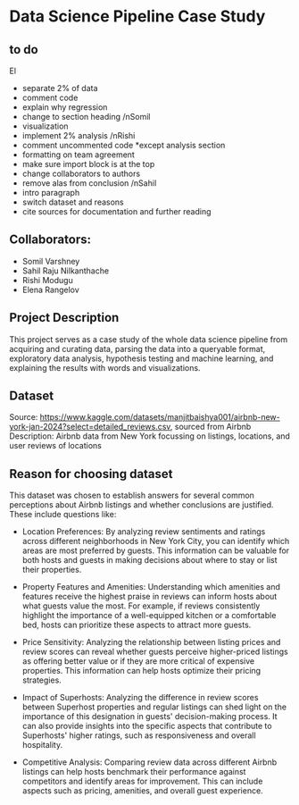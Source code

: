 # Data Science Pipeline Case Study

## to do
El
 - separate 2% of data
 - comment code
 - explain why regression
 - change to section heading
/nSomil
 - visualization
 - implement 2% analysis
/nRishi
 - comment uncommented code *except analysis section
 - formatting on team agreement
 - make sure import block is at the top
 - change collaborators to authors
 - remove alas from conclusion
/nSahil
 - intro paragraph
 - switch dataset and reasons
 - cite sources for documentation and further reading


## Collaborators:
- Somil Varshney
- Sahil Raju Nilkanthache
- Rishi Modugu
- Elena Rangelov

## Project Description
This project serves as a case study of the whole data science pipeline from acquiring and curating data, parsing the data into a queryable format, exploratory data analysis, hypothesis testing and machine learning, and explaining the results with words and visualizations.

## Dataset
Source: https://www.kaggle.com/datasets/manjitbaishya001/airbnb-new-york-jan-2024?select=detailed_reviews.csv, sourced from Airbnb
Description: Airbnb data from New York focussing on listings, locations, and user reviews of locations

## Reason for choosing dataset
This dataset was chosen to establish answers for several common perceptions about Airbnb listings and whether conclusions are justified. These include questions like:

- Location Preferences: By analyzing review sentiments and ratings across different neighborhoods in New York City, you can identify which areas are most preferred by guests. This information can be valuable for both hosts and guests in making decisions about where to stay or list their properties.

- Property Features and Amenities: Understanding which amenities and features receive the highest praise in reviews can inform hosts about what guests value the most. For example, if reviews consistently highlight the importance of a well-equipped kitchen or a comfortable bed, hosts can prioritize these aspects to attract more guests.

- Price Sensitivity: Analyzing the relationship between listing prices and review scores can reveal whether guests perceive higher-priced listings as offering better value or if they are more critical of expensive properties. This information can help hosts optimize their pricing strategies.

- Impact of Superhosts: Analyzing the difference in review scores between Superhost properties and regular listings can shed light on the importance of this designation in guests' decision-making process. It can also provide insights into the specific aspects that contribute to Superhosts' higher ratings, such as responsiveness and overall hospitality.

- Competitive Analysis: Comparing review data across different Airbnb listings can help hosts benchmark their performance against competitors and identify areas for improvement. This can include aspects such as pricing, amenities, and overall guest experience.
